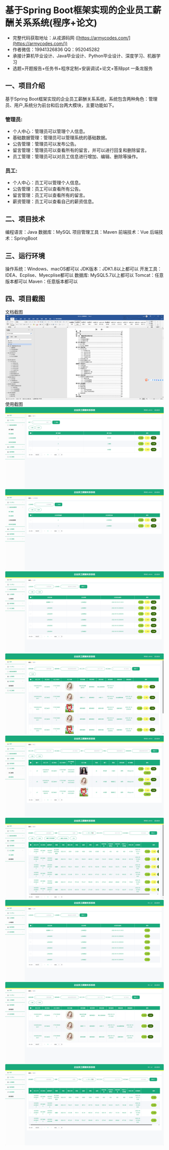 基于Spring Boot框架实现的企业员工薪酬关系系统(程序+论文)
=
- 完整代码获取地址：从戎源码网 ([https://armycodes.com/](https://armycodes.com/))
- 作者微信：19941326836  QQ：952045282 
- 承接计算机毕业设计、Java毕业设计、Python毕业设计、深度学习、机器学习
- 选题+开题报告+任务书+程序定制+安装调试+论文+答辩ppt 一条龙服务

一、项目介绍
---
基于Spring Boot框架实现的企业员工薪酬关系系统，系统包含两种角色：管理员、用户,系统分为前台和后台两大模块，主要功能如下。
### 管理员:
- 个人中心：管理员可以管理个人信息。
- 基础数据管理：管理员可以管理系统的基础数据。
- 公告管理：管理员可以发布公告。
- 留言管理：管理员可以查看所有的留言，并可以进行回复和删除留言。
- 员工管理：管理员可以对员工信息进行增加、编辑、删除等操作。


### 员工:
- 个人中心：员工可以管理个人信息。
- 公告管理：员工可以查看所有公告。
- 留言管理：员工可以查看所有的留言。
- 薪资管理：员工可以查看自己的薪资信息。
  
二、项目技术
---
编程语言：Java
数据库：MySQL
项目管理工具：Maven
前端技术：Vue
后端技术：SpringBoot

三、运行环境
---
操作系统：Windows、macOS都可以
JDK版本：JDK1.8以上都可以
开发工具：IDEA、Ecplise、Myecplise都可以
数据库: MySQL5.7以上都可以
Tomcat：任意版本都可以
Maven：任意版本都可以

四、项目截图
---
文档截图
![](limage/2.png)
使用截图
![](image/1.png)
![](image/2.png)
![](image/3.png)
![](image/4.png)
![](image/5.png)
![](image/6.png)
![](image/7.png)
![](image/8.png)
![](image/9.png)
